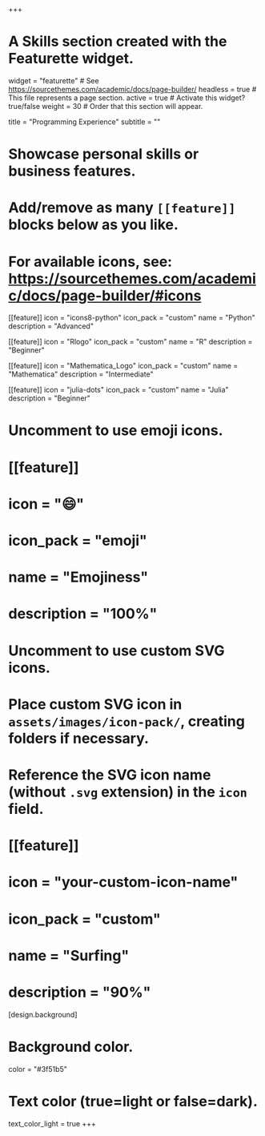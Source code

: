 +++
# A Skills section created with the Featurette widget.
widget = "featurette"  # See https://sourcethemes.com/academic/docs/page-builder/
headless = true  # This file represents a page section.
active = true  # Activate this widget? true/false
weight = 30  # Order that this section will appear.

title = "Programming Experience"
subtitle = ""

# Showcase personal skills or business features.
# 
# Add/remove as many `[[feature]]` blocks below as you like.
# 
# For available icons, see: https://sourcethemes.com/academic/docs/page-builder/#icons

[[feature]]
  icon = "icons8-python"
  icon_pack = "custom"
  name = "Python"
  description = "Advanced"
  
[[feature]]
  icon = "Rlogo"
  icon_pack = "custom"
  name = "R"
  description = "Beginner"
 
 [[feature]]
   icon = "Mathematica_Logo"
   icon_pack = "custom"
   name = "Mathematica"
   description = "Intermediate"
   
 [[feature]]
    icon = "julia-dots"
    icon_pack = "custom"
    name = "Julia"
    description = "Beginner"
   
# Uncomment to use emoji icons.
# [[feature]]
#  icon = ":smile:"
#  icon_pack = "emoji"
#  name = "Emojiness"
#  description = "100%"  

# Uncomment to use custom SVG icons.
# Place custom SVG icon in `assets/images/icon-pack/`, creating folders if necessary.
# Reference the SVG icon name (without `.svg` extension) in the `icon` field.
# [[feature]]
#  icon = "your-custom-icon-name"
#  icon_pack = "custom"
#  name = "Surfing"
#  description = "90%"

[design.background]
  # Background color.
  color = "#3f51b5"
  
  # Text color (true=light or false=dark).
  text_color_light = true
+++
